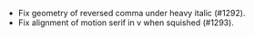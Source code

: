  * Fix geometry of reversed comma under heavy italic (#1292).
 * Fix alignment of motion serif in v when squished (#1293).
